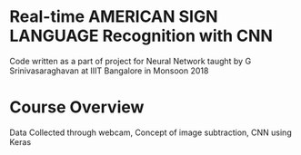 #  Real-time AMERICAN SIGN LANGUAGE Recognition with CNN

Code written as a part of project for Neural Network taught by G Srinivasaraghavan at IIIT Bangalore in Monsoon 2018

# Course Overview
Data Collected through webcam,
Concept of image subtraction,
CNN using Keras
